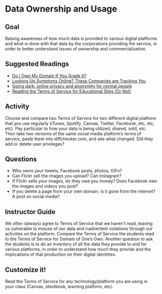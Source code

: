 # Data Ownership and Usage

## Goal

Raising awareness of how much data is provided to various digital platforms and what is done with that data by the corporations providing the service, in order to better understand issues of ownership and commercialization.

## Suggested Readings

* [Do I Own My Domain If You Grade It?](https://www.edsurge.com/news/2015-08-10-do-i-own-my-domain-if-you-grade-it)
* [Looking Up Symptoms Online? These Companies are Tracking You](http://motherboard.vice.com/read/looking-up-symptoms-online-these-companies-are-collecting-your-data)
* [Going dark: online privacy and anonymity for normal people](https://www.troyhunt.com/going-dark-online-privacy-and-anonymity-for-normal-people/)
* [Reading the Terms of Service for Educational Sites (Or Not)](http://hackeducation.com/2012/10/24/tos-tl-drhttp://hackeducation.com/2012/10/24/tos-tl-dr)

## Activity

Choose and compare two Terms of Service for two different digital platform that you use regularly (iTunes, Spotify, Canvas, Twitter, Facebook, etc, etc, etc). Pay particular to how your data is being utilized, shared, sold, etc. Then take two versions of the same social media platform’s terms of service, paste them into diffchecker.com, and see what changed. Did they add or delete user privileges?

## Questions

* Who owns your tweets, Facebook posts, photos, GIFs?
* Can Flickr sell the images you upload? Can Instagram?
* If Flickr sells your images, do they owe you money? Does Facebook own the  images and videos you post?
* If you delete a page from your own domain, is it gone from the internet? A post on social media?

## Instructor Guide

We often (always) agree to Terms of Service that we haven’t read, leaving us vulnerable to misuse of our data and inadvertent violations through our activities on the platform. Compare the Terms of Service the students read to the Terms of Service for Domain of One’s Own. Another question to ask the students is to do an inventory of all the data they provide to and for various platforms, in order to understand how much they provide and the implications of that production on their digital identities.

## Customize it!

Read the Terms of Service for any technology/platform you are using in your class (Canvas, etextbook, learning platform, etc).
